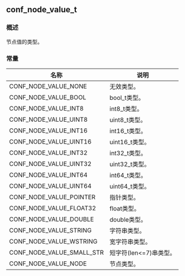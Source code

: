 ## conf\_node\_value\_t
### 概述
节点值的类型。
### 常量
<p id="conf_node_value_t_consts">

| 名称 | 说明 | 
| -------- | ------- | 
| CONF\_NODE\_VALUE\_NONE | 无效类型。 |
| CONF\_NODE\_VALUE\_BOOL | bool\_t类型。 |
| CONF\_NODE\_VALUE\_INT8 | int8\_t类型。 |
| CONF\_NODE\_VALUE\_UINT8 | uint8\_t类型。 |
| CONF\_NODE\_VALUE\_INT16 | int16\_t类型。 |
| CONF\_NODE\_VALUE\_UINT16 | uint16\_t类型。 |
| CONF\_NODE\_VALUE\_INT32 | int32\_t类型。 |
| CONF\_NODE\_VALUE\_UINT32 | uint32\_t类型。 |
| CONF\_NODE\_VALUE\_INT64 | int64\_t类型。 |
| CONF\_NODE\_VALUE\_UINT64 | uint64\_t类型。 |
| CONF\_NODE\_VALUE\_POINTER | 指针类型。 |
| CONF\_NODE\_VALUE\_FLOAT32 | float类型。 |
| CONF\_NODE\_VALUE\_DOUBLE | double类型。 |
| CONF\_NODE\_VALUE\_STRING | 字符串类型。 |
| CONF\_NODE\_VALUE\_WSTRING | 宽字符串类型。 |
| CONF\_NODE\_VALUE\_SMALL\_STR | 短字符(len<=7)串类型。 |
| CONF\_NODE\_VALUE\_NODE | 节点类型。 |
